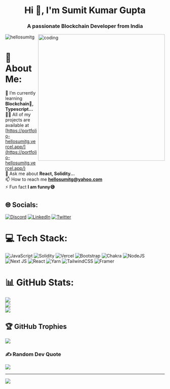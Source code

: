 <h1 align="center">Hi 👋, I'm Sumit Kumar Gupta</h1>
<h3 align="center">A passionate Blockchain Developer from India</h3>

<img align="right" alt="coding" width="400" src="https://camo.githubusercontent.com/5ddf73ad3a205111cf8c686f687fc216c2946a75005718c8da5b837ad9de78c9/68747470733a2f2f7468756d62732e6766796361742e636f6d2f4576696c4e657874446576696c666973682d736d616c6c2e676966">

<p align="left"> <img src="https://komarev.com/ghpvc/?username=hellosumitg&label=Profile%20views&color=0e75b6&style=flat" alt="hellosumitg" /> </p>

# 💫 About Me:
🌱 I’m currently learning **Blockchain🔗, Typescript...**<br>👨‍💻 All of my projects are available at [https://portfolio-hellosumitg.vercel.app/](https://portfolio-hellosumitg.vercel.app/)<br>💬 Ask me about **React, Solidity...**<br>📫 How to reach me **hellosumitg@yahoo.com**<br>⚡ Fun fact **I am funny😅**


## 🌐 Socials:
[![Discord](https://img.shields.io/badge/Discord-%237289DA.svg?logo=discord&logoColor=white)](htttps://discord.gg/hellosumitg#6158) [![LinkedIn](https://img.shields.io/badge/LinkedIn-%230077B5.svg?logo=linkedin&logoColor=white)](https://linkedin.com/in/hellosumitg) [![Twitter](https://img.shields.io/badge/Twitter-%231DA1F2.svg?logo=Twitter&logoColor=white)](https://twitter.com/hellosumitg) 

# 💻 Tech Stack:
![JavaScript](https://img.shields.io/badge/javascript-%23323330.svg?style=plastic&logo=javascript&logoColor=%23F7DF1E) ![Solidity](https://img.shields.io/badge/Solidity-%23363636.svg?style=plastic&logo=solidity&logoColor=white) ![Vercel](https://img.shields.io/badge/vercel-%23000000.svg?style=plastic&logo=vercel&logoColor=white) ![Bootstrap](https://img.shields.io/badge/bootstrap-%23563D7C.svg?style=plastic&logo=bootstrap&logoColor=white) ![Chakra](https://img.shields.io/badge/chakra-%234ED1C5.svg?style=plastic&logo=chakraui&logoColor=white) ![NodeJS](https://img.shields.io/badge/node.js-6DA55F?style=plastic&logo=node.js&logoColor=white) ![Next JS](https://img.shields.io/badge/Next-black?style=plastic&logo=next.js&logoColor=white) ![React](https://img.shields.io/badge/react-%2320232a.svg?style=plastic&logo=react&logoColor=%2361DAFB) ![Yarn](https://img.shields.io/badge/yarn-%232C8EBB.svg?style=plastic&logo=yarn&logoColor=white) ![TailwindCSS](https://img.shields.io/badge/tailwindcss-%2338B2AC.svg?style=plastic&logo=tailwind-css&logoColor=white) ![Framer](https://img.shields.io/badge/Framer-black?style=plastic&logo=framer&logoColor=blue)
# 📊 GitHub Stats:
![](https://github-readme-stats.vercel.app/api?username=hellosumitg&theme=dark&hide_border=false&include_all_commits=false&count_private=false)<br/>
![](https://github-readme-streak-stats.herokuapp.com/?user=hellosumitg&theme=dark&hide_border=false)<br/>
![](https://github-readme-stats.vercel.app/api/top-langs/?username=hellosumitg&theme=dark&hide_border=false&include_all_commits=false&count_private=false&layout=compact)

## 🏆 GitHub Trophies
![](https://github-profile-trophy.vercel.app/?username=hellosumitg&theme=discord&no-frame=false&no-bg=false&margin-w=4)

### ✍️ Random Dev Quote
![](https://quotes-github-readme.vercel.app/api?type=horizontal&theme=radical)

---
[![](https://visitcount.itsvg.in/api?id=hellosumitg&icon=0&color=0)](https://visitcount.itsvg.in)

<!-- Proudly created with GPRM ( https://gprm.itsvg.in ) -->

